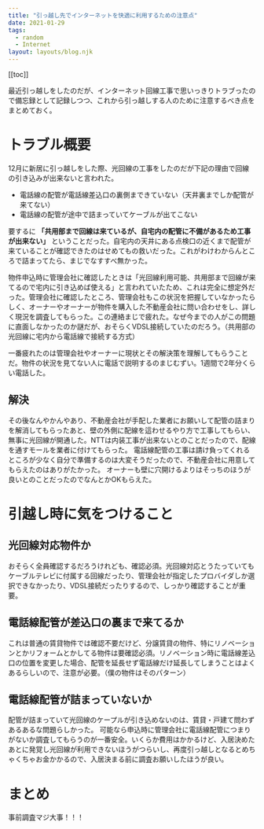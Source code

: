 ```yaml
---
title: "引っ越し先でインターネットを快適に利用するための注意点"
date: 2021-01-29
tags:
  - random
  - Internet
layout: layouts/blog.njk
---
```


[[toc]]

最近引っ越しをしたのだが、インターネット回線工事で思いっきりトラブったので備忘録として記録しつつ、これから引っ越しする人のために注意するべき点をまとめておく。

# トラブル概要

12月に新居に引っ越しをした際、光回線の工事をしたのだが下記の理由で回線の引き込みが出来ないと言われた。

- 電話線の配管が電話線差込口の裏側まできていない（天井裏までしか配管が来てない）
- 電話線の配管が途中で詰まっていてケーブルが出てこない

要するに **「共用部まで回線は来ているが、自宅内の配管に不備があるため工事が出来ない」** ということだった。自宅内の天井にある点検口の近くまで配管が来ていることが確認できたのはせめてもの救いだった。これがわけわからんところで詰まってたら、まじでなすすべ無かった。

物件申込時に管理会社に確認したときは「光回線利用可能、共用部まで回線が来てるので宅内に引き込めば使える」と言われていたため、これは完全に想定外だった。管理会社に確認したところ、管理会社もこの状況を把握していなかったらしく、オーナーやオーナーが物件を購入した不動産会社に問い合わせをし、詳しく現況を調査してもらった。この連絡まじで疲れた。なぜ今までの人がこの問題に直面しなかったのか謎だが、おそらくVDSL接続していたのだろう。（共用部の光回線に宅内から電話線で接続する方式）

一番疲れたのは管理会社やオーナーに現状とその解決策を理解してもらうことだ。物件の状況を見てない人に電話で説明するのまじむずい。1週間で2年分くらい電話した。

## 解決

その後なんやかんやあり、不動産会社が手配した業者にお願いして配管の詰まりを解消してもらったあと、壁の外側に配線を這わせるやり方で工事してもらい、無事に光回線が開通した。NTTは内装工事が出来ないとのことだったので、配線を通すモールを業者に付けてもらった。
電話線配管の工事は請け負ってくれるところが少なく自分で準備するのは大変そうだったので、不動産会社に用意してもらえたのはありがたかった。
オーナーも壁に穴開けるよりはそっちのほうが良いとのことだったのでなんとかOKもらえた。

# 引越し時に気をつけること

## 光回線対応物件か

おそらく全員確認するだろうけれども、確認必須。光回線対応とうたっていてもケーブルテレビに付属する回線だったり、管理会社が指定したプロバイダしか選択できなかったり、VDSL接続だったりするので、しっかり確認することが重要。

## 電話線配管が差込口の裏まで来てるか

これは普通の賃貸物件では確認不要だけど、分譲賃貸の物件、特にリノベーションとかリフォームとかしてる物件は要確認必須。リノベーション時に電話線差込口の位置を変更した場合、配管を延長せず電話線だけ延長してしまうことはよくあるらしいので、注意が必要。（僕の物件はそのパターン）

## 電話線配管が詰まっていないか

配管が詰まっていて光回線のケープルが引き込めないのは、賃貸・戸建て問わずあるあるな問題らしかった。
可能なら申込時に管理会社に電話線配管につまりがないか調査してもらうのが一番安全。いくらか費用はかかるけど、入居決めたあとに発覚し光回線が利用できないほうがつらいし、再度引っ越しとなるとめちゃくちゃお金かかるので、入居決まる前に調査お願いしたほうが良い。

# まとめ

事前調査マジ大事！！！
